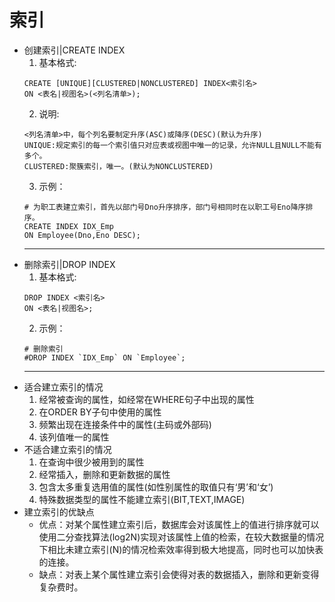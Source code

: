 # 索引
+ 创建索引|CREATE INDEX
	1. 基本格式:
	```
	CREATE [UNIQUE][CLUSTERED|NONCLUSTERED] INDEX<索引名>
	ON <表名|视图名>(<列名清单>);
	```
	2. 说明:
	```
	<列名清单>中，每个列名要制定升序(ASC)或降序(DESC)(默认为升序)
	UNIQUE:规定索引的每一个索引值只对应表或视图中唯一的记录，允许NULL且NULL不能有多个。
	CLUSTERED:聚簇索引，唯一。(默认为NONCLUSTERED)

	```
	3. 示例：
	```
	# 为职工表建立索引，首先以部门号Dno升序排序，部门号相同时在以职工号Eno降序排序。
	CREATE INDEX IDX_Emp
	ON Employee(Dno,Eno DESC);
	```
	---
+ 删除索引|DROP INDEX
	1. 基本格式:
	```
	DROP INDEX <索引名>
	ON <表名|视图名>;
	```
	2. 示例：
	```
	# 删除索引
	#DROP INDEX `IDX_Emp` ON `Employee`;
	```
	---
+ 适合建立索引的情况
	1. 经常被查询的属性，如经常在WHERE句子中出现的属性
	2. 在ORDER BY子句中使用的属性
	3. 频繁出现在连接条件中的属性(主码或外部码)
	4. 该列值唯一的属性
+ 不适合建立索引的情况
	1. 在查询中很少被用到的属性
	2. 经常插入，删除和更新数据的属性
	3. 包含太多重复选用值的属性(如性别属性的取值只有‘男’和‘女’)
	4. 特殊数据类型的属性不能建立索引(BIT,TEXT,IMAGE)
+ 建立索引的优缺点
	+ 优点：对某个属性建立索引后，数据库会对该属性上的值进行排序就可以使用二分查找算法(log2N)实现对该属性上值的检索，在较大数据量的情况下相比未建立索引(N)的情况检索效率得到极大地提高，同时也可以加快表的连接。
	+ 缺点：对表上某个属性建立索引会使得对表的数据插入，删除和更新变得复杂费时。
